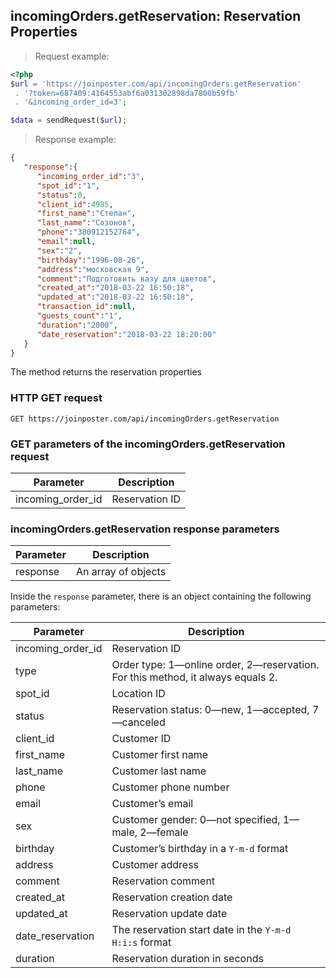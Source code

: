 ## incomingOrders.getReservation: Reservation Properties

> Request example:

```php
<?php
$url = 'https://joinposter.com/api/incomingOrders.getReservation'
 . '?token=687409:4164553abf6a031302898da7800b59fb'
 . '&incoming_order_id=3';

$data = sendRequest($url);

```

> Response example:

```json
{
   "response":{
      "incoming_order_id":"3",
      "spot_id":"1",
      "status":0,
      "client_id":4985,
      "first_name":"Степан",
      "last_name":"Созонов",
      "phone":"380912152764",
      "email":null,
      "sex":"2",
      "birthday":"1996-08-26",
      "address":"московская 9",
      "comment":"Подготовить вазу для цветов",
      "created_at":"2018-03-22 16:50:18",
      "updated_at":"2018-03-22 16:50:18",
      "transaction_id":null,
      "guests_count":"1",
      "duration":"2000",
      "date_reservation":"2018-03-22 18:20:00"
   }
}
```

The method returns the reservation properties

### HTTP GET request

`GET https://joinposter.com/api/incomingOrders.getReservation`

### GET parameters of the incomingOrders.getReservation request

Parameter | Description
--------- | -----------
incoming_order_id | Reservation ID

### incomingOrders.getReservation response parameters

Parameter | Description
--------- | -----------
response | An array of objects

Inside the `response` parameter, there is an object containing the following parameters:

Parameter | Description
--------- | -----------
incoming_order_id | Reservation ID
type | Order type: 1—online order, 2—reservation. For this method, it always equals 2.
spot_id | Location ID
status | Reservation status: 0—new, 1—accepted, 7—canceled
client_id | Customer ID
first_name | Customer first name
last_name | Customer last name
phone | Customer phone number
email | Customer’s email
sex | Customer gender: 0—not specified, 1—male, 2—female
birthday | Customer’s birthday in a `Y-m-d` format
address | Customer address
comment | Reservation comment
created_at | Reservation creation date
updated_at | Reservation update date
date_reservation | The reservation start date in the `Y-m-d H:i:s` format
duration | Reservation duration in seconds

